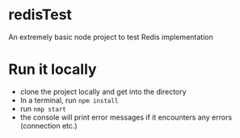 # redisTest
An extremely basic node project to test Redis implementation

# Run it locally

 - clone the project locally and get into the directory
 - In a terminal, run `npm install`
 - run `nmp start`
 - the console will print error messages if it encounters any errors (connection etc.)
